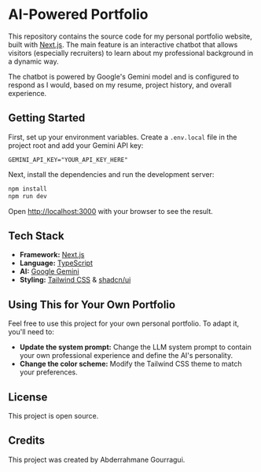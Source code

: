 # AI-Powered Portfolio

This repository contains the source code for my personal portfolio website, built with [Next.js](https://nextjs.org/). The main feature is an interactive chatbot that allows visitors (especially recruiters) to learn about my professional background in a dynamic way.

The chatbot is powered by Google's Gemini model and is configured to respond as I would, based on my resume, project history, and overall experience.

## Getting Started

First, set up your environment variables. Create a `.env.local` file in the project root and add your Gemini API key:

```
GEMINI_API_KEY="YOUR_API_KEY_HERE"
```

Next, install the dependencies and run the development server:

```bash
npm install
npm run dev
```

Open [http://localhost:3000](http://localhost:3000) with your browser to see the result.

## Tech Stack

- **Framework:** [Next.js](https://nextjs.org/)
- **Language:** [TypeScript](https://www.typescriptlang.org/)
- **AI:** [Google Gemini](https://ai.google.dev/)
- **Styling:** [Tailwind CSS](https://tailwindcss.com/) & [shadcn/ui](https://ui.shadcn.com/)

## Using This for Your Own Portfolio

Feel free to use this project for your own personal portfolio. To adapt it, you'll need to:

-   **Update the system prompt:** Change the LLM system prompt to contain your own professional experience and define the AI's personality.
-   **Change the color scheme:** Modify the Tailwind CSS theme to match your preferences.

## License

This project is open source.

## Credits

This project was created by Abderrahmane Gourragui.
